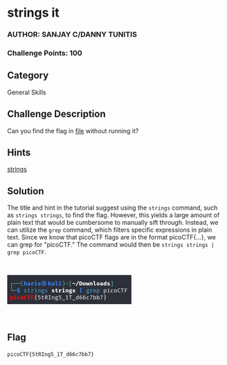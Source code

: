 # strings it
### AUTHOR: SANJAY C/DANNY TUNITIS
### Challenge Points: 100

## Category
General Skills

## Challenge Description
Can you find the flag in [file](strings) without running it? 
## Hints
[strings](https://linux.die.net/man/1/strings)
## Solution
The title and hint in the tutorial suggest using the `strings` command, such as `strings strings`, to find the flag. However, this yields a large amount of plain text that would be cumbersome to manually sift through. Instead, we can utilize the `grep` command, which filters specific expressions in plain text. Since we know that picoCTF flags are in the format picoCTF{...}, we can grep for "picoCTF." The command would then be `strings strings | grep picoCTF`.

<br>

![Screenshot](Screenshot.png)

<br>

## Flag
`picoCTF{5tRIng5_1T_d66c7bb7}`